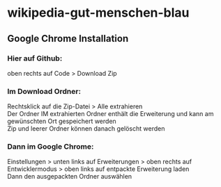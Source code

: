 # wikipedia-gut-menschen-blau
## Google Chrome Installation

### Hier auf Github:  
oben rechts auf Code > Download Zip  
  
### Im Download Ordner:  
Rechtsklick auf die Zip-Datei > Alle extrahieren  
Der Ordner IM extrahierten Ordner enthält die Erweiterung und kann am gewünschten Ort gespeichert werden  
Zip und leerer Ordner können danach gelöscht werden  
  
### Dann im Google Chrome:  
Einstellungen > unten links auf Erweiterungen > oben rechts auf Entwicklermodus > oben links auf entpackte Erweiterung laden  
Dann den ausgepackten Ordner auswählen  
